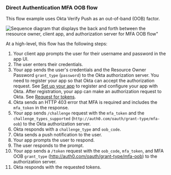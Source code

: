 ### Direct Authentication MFA OOB flow

This flow example uses Okta Verify Push as an out-of-band (OOB) factor.

<div class="full">

![Sequence diagram that displays the back and forth between the rresource owner, client app, and authorization server for MFA OOB flow"](/img/authorization/oauth-mfaoob-grant-flow.png)

</div>

<!-- Source for image. Generated using http://www.plantuml.com/plantuml/uml/

skinparam monochrome true
actor "User" as user
participant "Client App (Your app)" as client
participant "Authorization Server (Okta)" as okta

autonumber "<b>#."
client -> user: Prompts user for username and password
user -> client: Enters credentials
client -> okta: Sends credentials and grant_type in /token request
okta -> client: Sends HTTP 403 error and mfa_token in response
client -> okta: Sends /challenge request with mfa_token and challenge_types_supported
okta -> client: Responds with challenge_type and oob_code
okta -> user: Sends push notification to user
client -> user: Prompts user to allow or deny
user -> client: Responds to prompt
client -> okta: Sends mfa_token, oob_code, grant_type in /token endpoint request
okta -> client: Responds with access token (optionally refresh token)

-->

At a high-level, this flow has the following steps:

1. Your client app prompts the user for their username and password in the app UI.
1. The user enters their credentials.
1. Your app sends the user's credentials and the Resource Owner Password `grant_type` (`password`) to the Okta authorization server.
    You need to register your app so that Okta can accept the authorization request. See [Set up your app](#set-up-your-app) to register and configure your app with Okta. After registration, your app can make an authorization request to Okta. See [Request for tokens](#request-for-tokens).
1. Okta sends an HTTP 403 error that MFA is required and includes the `mfa_token` in the response.
1. Your app sends `/challenge` request with the `mfa_token` and the `challenge_types_supported` (`http://auth0.com/oauth/grant-type/mfa-oob`) to the Okta authorization server.
1. Okta responds with a `challenge_type` and `oob_code`.
1. Okta sends a push notification to the user.
1. Your app prompts the user to respond.
1. The user responds to the prompt.
1. Your app sends a `/token` request with the `oob_code`, `mfa_token`, and MFA OOB `grant_type` (http://auth0.com/oauth/grant-type/mfa-oob) to the authorization server.
1. Okta responds with the requested tokens.
